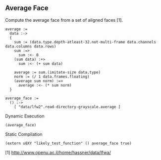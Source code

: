 Average Face
------------
Compute the average face from a set of aligned faces [1].

    average :=
      data :->
      {
        sum := (data.type.depth-atleast-32.not-multi-frame data.channels data.columns data.rows)
        sum :=>
          sum :<- 0
        (sum data) :+>
          sum :<- (+ sum data)

        average := sum.(imitate-size data.type)
        norm := (/ 1 data.frames.floating)
        (average sum norm) :=>
          average :<- (* sum norm)
      }

    average_face :=
      () :->
        [ "data/lfw2".read-directory-grayscale.average ]

Dynamic Execution

    (average_face)

Static Compilation

    (extern u8XY "likely_test_function" () average_face true)

[1] http://www.openu.ac.il/home/hassner/data/lfwa/

